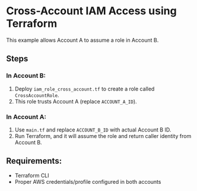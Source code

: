 # Cross-Account IAM Access using Terraform

This example allows Account A to assume a role in Account B.

## Steps

### In Account B:
1. Deploy `iam_role_cross_account.tf` to create a role called `CrossAccountRole`.
2. This role trusts Account A (replace `ACCOUNT_A_ID`).

### In Account A:
1. Use `main.tf` and replace `ACCOUNT_B_ID` with actual Account B ID.
2. Run Terraform, and it will assume the role and return caller identity from Account B.

## Requirements:
- Terraform CLI
- Proper AWS credentials/profile configured in both accounts